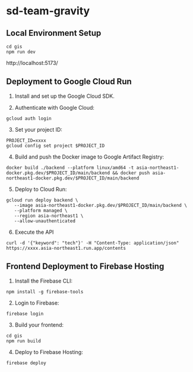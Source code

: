 # sd-team-gravity

## Local Environment Setup
```
cd gis
npm run dev
```

http://localhost:5173/

## Deployment to Google Cloud Run

1. Install and set up the Google Cloud SDK.

2. Authenticate with Google Cloud:
```
gcloud auth login
```

3. Set your project ID:
```
PROJECT_ID=xxxx
gcloud config set project $PROJECT_ID
```

4. Build and push the Docker image to Google Artifact Registry:
```
docker build ./backend --platform linux/amd64 -t asia-northeast1-docker.pkg.dev/$PROJECT_ID/main/backend && docker push asia-northeast1-docker.pkg.dev/$PROJECT_ID/main/backend
```

5. Deploy to Cloud Run:
```
gcloud run deploy backend \
   --image asia-northeast1-docker.pkg.dev/$PROJECT_ID/main/backend \
   --platform managed \
   --region asia-northeast1 \
   --allow-unauthenticated
```

6. Execute the API
```
curl -d '{"keyword": "tech"}' -H "Content-Type: application/json" https://xxxx.asia-northeast1.run.app/contents
```

## Frontend Deployment to Firebase Hosting

1. Install the Firebase CLI:
```
npm install -g firebase-tools
```

2. Login to Firebase:
```
firebase login
```

3. Build your frontend:
```
cd gis
npm run build
```

4. Deploy to Firebase Hosting:
```
firebase deploy
```

